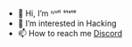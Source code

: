 - 👋 Hi, I’m ᴺᵘˡˡ ˢᵗᵃᵗᵉ
- 👀 I’m interested in Hacking
- 📫 How to reach me [Discord](https://discord.gg/fEkFrtwsf2)
